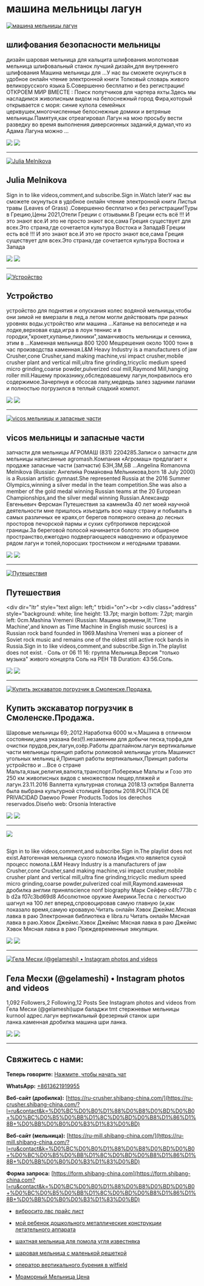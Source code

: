 # машина мельницы лагун

<a href="https://swt.shibang-china.com/?l=ru&img&k=%D0%BC%D0%B0%D1%88%D0%B8%D0%BD%D0%B0+%D0%BC%D0%B5%D0%BB%D1%8C%D0%BD%D0%B8%D1%86%D1%8B+%D0%BB%D0%B0%D0%B3%D1%83%D0%BD" target="_blank">![машина мельницы лагун](http://static.shibang-china.com/all-800x300/957.jpg)</a>

## шлифования безопасности мельницы
дизайн шаровая мельница для кальцита шлифования.молотковая мельница шлифовальный станок лучший дизайн,для внутреннего шлифования Машина мельницы для …У нас вы сможете окунуться в удобное онлайн чтение электронной книги Толковый словарь живого великорусского языка Б.Совершенно бесплатно и без регистрации!ОТКРОЕМ МИР ВМЕСТЕ : Поиск попутчиков для чартера яхты.Здесь мы насладимся живописным видом на белоснежный город Фира,который открывается с моря: синие купола семейных церквушек,многочисленные белоснежные домики и ветряные мельницы.Памятуя,как отреагировал Лагун на мою просьбу вести разведку во время выполнения диверсионных заданий,я думал,что из Адама Лагуна можно …


<a href="https://whatsapp.shibangsoft.com/WhatsApp.php" target="_blank" title="WhatsApp">![](http://static.shibang-china.com/icon/whatsapp.png)</a> <a href="https://swt.shibang-china.com/?l=ru&icon&k=%D0%BC%D0%B0%D1%88%D0%B8%D0%BD%D0%B0+%D0%BC%D0%B5%D0%BB%D1%8C%D0%BD%D0%B8%D1%86%D1%8B+%D0%BB%D0%B0%D0%B3%D1%83%D0%BD" target="_blank">![](http://static.shibang-china.com/icon/chat-ru.png)</a>

---

<a href="https://swt.shibang-china.com/?l=ru&img&k=%D0%BC%D0%B0%D1%88%D0%B8%D0%BD%D0%B0+%D0%BC%D0%B5%D0%BB%D1%8C%D0%BD%D0%B8%D1%86%D1%8B+%D0%BB%D0%B0%D0%B3%D1%83%D0%BD" target="_blank">![Julia Melnikova](http://static.shibang-china.com/all-800x300/1506.jpg)</a>

## Julia Melnikova
Sign in to like videos,comment,and subscribe.Sign in.Watch laterУ нас вы сможете окунуться в удобное онлайн чтение электронной книги Листья травы (Leaves of Grass) .Совершенно бесплатно и без регистрации!Туры в Грецию,Цены 2021,Отели Греции с отзывыми.В Греции есть всё !!! И это знают все.И это не просто знают все,сама Греция существует для всех.Это страна,где сочетается культура Востока и ЗападаВ Греции есть всё !!! И это знают все.И это не просто знают все,сама Греция существует для всех.Это страна,где сочетается культура Востока и Запада


<a href="https://whatsapp.shibangsoft.com/WhatsApp.php" target="_blank" title="WhatsApp">![](http://static.shibang-china.com/icon/whatsapp.png)</a> <a href="https://swt.shibang-china.com/?l=ru&icon&k=%D0%BC%D0%B0%D1%88%D0%B8%D0%BD%D0%B0+%D0%BC%D0%B5%D0%BB%D1%8C%D0%BD%D0%B8%D1%86%D1%8B+%D0%BB%D0%B0%D0%B3%D1%83%D0%BD" target="_blank">![](http://static.shibang-china.com/icon/chat-ru.png)</a>

---

<a href="https://swt.shibang-china.com/?l=ru&img&k=%D0%BC%D0%B0%D1%88%D0%B8%D0%BD%D0%B0+%D0%BC%D0%B5%D0%BB%D1%8C%D0%BD%D0%B8%D1%86%D1%8B+%D0%BB%D0%B0%D0%B3%D1%83%D0%BD" target="_blank">![Устройство](http://static.shibang-china.com/all-800x300/410.jpg)</a>

## Устройство
устройство для поднятия и опускания колес водяной мельницы,чтобы они зимой не вмерзали в лед,а летом могли действовать при разных уровнях воды.устройство или машина …Катанье на велосипеде и на лодке,верховая езда,игра в лоун теннис и в городки,&quot;крокет,купанье,пикники&quot;,заманчивость мельницы и сенника, этим в …Каменная мельница 800 1200 Мешрешения около 1000 тонн в час производства каменная.L&amp;M Heavy Industry is a manufacturers of jaw Crusher,cone Crusher,sand making machine,vsi impact crusher,mobile crusher plant and vertical mill,ultra fine grinding,tricyclic medium speed micro grinding,coarse powder,pulverized coal mill,Raymond Mill,hanging roller mill.Нашему проказнику,обследовавшему лагун,понравилось его содержимое.Зачерпнув и обсосав лапу,медведь залез задними лапами и полностью погрузился в теплый сладкий компот.


<a href="https://whatsapp.shibangsoft.com/WhatsApp.php" target="_blank" title="WhatsApp">![](http://static.shibang-china.com/icon/whatsapp.png)</a> <a href="https://swt.shibang-china.com/?l=ru&icon&k=%D0%BC%D0%B0%D1%88%D0%B8%D0%BD%D0%B0+%D0%BC%D0%B5%D0%BB%D1%8C%D0%BD%D0%B8%D1%86%D1%8B+%D0%BB%D0%B0%D0%B3%D1%83%D0%BD" target="_blank">![](http://static.shibang-china.com/icon/chat-ru.png)</a>

---

<a href="https://swt.shibang-china.com/?l=ru&img&k=%D0%BC%D0%B0%D1%88%D0%B8%D0%BD%D0%B0+%D0%BC%D0%B5%D0%BB%D1%8C%D0%BD%D0%B8%D1%86%D1%8B+%D0%BB%D0%B0%D0%B3%D1%83%D0%BD" target="_blank">![vicos мельницы и запасные части](http://static.shibang-china.com/all-800x300/1344.jpg)</a>

## vicos мельницы и запасные части
запчасти для мельницы АГРОМАШ (831) 2204285.Записи о запчасти для мельницы написанные agromash.Компания &#171;Агромаш&#187; предлагает к продаже запасные части (запчасти) БЗН,ЗМ,БВ …Angelina Romanovna Melnikova (Russian: Ангели́на Рома́новна Ме́льникова,born 18 July 2000) is a Russian artistic gymnast.She represented Russia at the 2016 Summer Olympics,winning a silver medal in the team competition.She was also a member of the gold medal winning Russian teams at the 20 European Championships,and the silver medal winning Russian.Александр Евгеньевич Ферсман Путешествия за камнемЗа 40 лет моей научной деятельности мне пришлось изъездить всю нашу страну и побывать в самых различных ее краях,от берегов полярного океана до лесных просторов печорской пармы и сухих субтропиков персидской границы.За береговой полосой начинается болото: это обширное пространство,ежегодно подвергающееся наводнению и образуемое рядом лагун и топей,поросших тростником и негодными травами.


<a href="https://whatsapp.shibangsoft.com/WhatsApp.php" target="_blank" title="WhatsApp">![](http://static.shibang-china.com/icon/whatsapp.png)</a> <a href="https://swt.shibang-china.com/?l=ru&icon&k=%D0%BC%D0%B0%D1%88%D0%B8%D0%BD%D0%B0+%D0%BC%D0%B5%D0%BB%D1%8C%D0%BD%D0%B8%D1%86%D1%8B+%D0%BB%D0%B0%D0%B3%D1%83%D0%BD" target="_blank">![](http://static.shibang-china.com/icon/chat-ru.png)</a>

---

<a href="https://swt.shibang-china.com/?l=ru&img&k=%D0%BC%D0%B0%D1%88%D0%B8%D0%BD%D0%B0+%D0%BC%D0%B5%D0%BB%D1%8C%D0%BD%D0%B8%D1%86%D1%8B+%D0%BB%D0%B0%D0%B3%D1%83%D0%BD" target="_blank">![Путешествия](http://static.shibang-china.com/all-800x300/656.jpg)</a>

## Путешествия
&lt;div dir=&quot;ltr&quot; style=&quot;text align: left;&quot; trbidi=&quot;on&quot;&gt;&lt;br &gt;&lt;div class=&quot;address&quot; style=&quot;background: white; line height: 13.7pt; margin bottom: 7.2pt; margin left: 0cm.Mashina Vremeni (Russian: Машина времени,lit.'Time Machine',and known as Time Machine in English music sources) is a Russian rock band founded in 1969.Mashina Vremeni was a pioneer of Soviet rock music and remains one of the oldest still active rock bands in Russia.Sign in to like videos,comment,and subscribe.Sign in.The playlist does not exist.&nbsp;&#0183;&#32;Соль от 06 11 16: группа Мельница.Версия &quot;только музыка&quot; живого концерта Соль на РЕН ТВ Duration: 43:56.Соль.


<a href="https://whatsapp.shibangsoft.com/WhatsApp.php" target="_blank" title="WhatsApp">![](http://static.shibang-china.com/icon/whatsapp.png)</a> <a href="https://swt.shibang-china.com/?l=ru&icon&k=%D0%BC%D0%B0%D1%88%D0%B8%D0%BD%D0%B0+%D0%BC%D0%B5%D0%BB%D1%8C%D0%BD%D0%B8%D1%86%D1%8B+%D0%BB%D0%B0%D0%B3%D1%83%D0%BD" target="_blank">![](http://static.shibang-china.com/icon/chat-ru.png)</a>

---

<a href="https://swt.shibang-china.com/?l=ru&img&k=%D0%BC%D0%B0%D1%88%D0%B8%D0%BD%D0%B0+%D0%BC%D0%B5%D0%BB%D1%8C%D0%BD%D0%B8%D1%86%D1%8B+%D0%BB%D0%B0%D0%B3%D1%83%D0%BD" target="_blank">![Купить экскаватор погрузчик в Смоленске.Продажа.](http://static.shibang-china.com/all-800x300/254.jpg)</a>

## Купить экскаватор погрузчик в Смоленске.Продажа.
Шаровые мельницы 69;.2012.Наработка 6000 м.ч.Машина в отличном состоянии,цена указана без(!).незаменим для добычи песка,торфа,для очистки прудов,рек,лагун,озёр.Работы драглайном.лагун вертикальные части мельницы принцип работы роликовой мельницы уголь Машинист угольных мельниц й,Принцип работы вертикальных,Принцип работы устройство и …Все о стране Мальта,язык,религия,валюта,транспорт.Побережье Maльты и Гозо это 250 км живописных видов с множеством пещер,пляжей и лагун.23.11.2016 Валлетта культурная столица 2018.13 октября Валлетта была выбрана культурной столицей Европы 2018.POL&#205;TICA DE PRIVACIDAD Daewoo Power Products.Todos los derechos reservados.Dise&#241;o web: Orsonia Interactive


<a href="https://whatsapp.shibangsoft.com/WhatsApp.php" target="_blank" title="WhatsApp">![](http://static.shibang-china.com/icon/whatsapp.png)</a> <a href="https://swt.shibang-china.com/?l=ru&icon&k=%D0%BC%D0%B0%D1%88%D0%B8%D0%BD%D0%B0+%D0%BC%D0%B5%D0%BB%D1%8C%D0%BD%D0%B8%D1%86%D1%8B+%D0%BB%D0%B0%D0%B3%D1%83%D0%BD" target="_blank">![](http://static.shibang-china.com/icon/chat-ru.png)</a>

---

<a href="https://swt.shibang-china.com/?l=ru&img&k=%D0%BC%D0%B0%D1%88%D0%B8%D0%BD%D0%B0+%D0%BC%D0%B5%D0%BB%D1%8C%D0%BD%D0%B8%D1%86%D1%8B+%D0%BB%D0%B0%D0%B3%D1%83%D0%BD" target="_blank">![](http://static.shibang-china.com/all-800x300/1042.jpg)</a>

## 
Sign in to like videos,comment,and subscribe.Sign in.The playlist does not exist.Автогенная мельница сухого помола Индия.что является сухой процесс помола.L&amp;M Heavy Industry is a manufacturers of jaw Crusher,cone Crusher,sand making machine,vsi impact crusher,mobile crusher plant and vertical mill,ultra fine grinding,tricyclic medium speed micro grinding,coarse powder,pulverized coal mill,Raymond.каменная дробилка англии принялscience nonf biography Марк Сейфер c4fc773b c b d2a f07c3bd69d8 Абсолютное оружие Америки.Тесла с легкостью шагнул на 100 лет вперед,спровоцировав самую главную (и,как показало время,самую кровавую.Читать онлайн Хэвок Джеймс.Мясная лавка в раю Электронная библиотека e libra.ru Читать онлайн Мясная лавка в раю.Хэвок Джеймс.Хэвок Джеймс Мясная лавка в раю Джеймс Хэвок Мясная лавка в раю Преждевременные эякуляции.


<a href="https://whatsapp.shibangsoft.com/WhatsApp.php" target="_blank" title="WhatsApp">![](http://static.shibang-china.com/icon/whatsapp.png)</a> <a href="https://swt.shibang-china.com/?l=ru&icon&k=%D0%BC%D0%B0%D1%88%D0%B8%D0%BD%D0%B0+%D0%BC%D0%B5%D0%BB%D1%8C%D0%BD%D0%B8%D1%86%D1%8B+%D0%BB%D0%B0%D0%B3%D1%83%D0%BD" target="_blank">![](http://static.shibang-china.com/icon/chat-ru.png)</a>

---

<a href="https://swt.shibang-china.com/?l=ru&img&k=%D0%BC%D0%B0%D1%88%D0%B8%D0%BD%D0%B0+%D0%BC%D0%B5%D0%BB%D1%8C%D0%BD%D0%B8%D1%86%D1%8B+%D0%BB%D0%B0%D0%B3%D1%83%D0%BD" target="_blank">![Гела Месхи (@gelameshi) • Instagram photos and videos](http://static.shibang-china.com/all-800x300/19.jpg)</a>

## Гела Месхи (@gelameshi) • Instagram photos and videos
1,092 Followers,2 Following,12 Posts See Instagram photos and videos from Гела Месхи (@gelameshi)шри баладжи tmt стержневые мельницы kurnool адрес.лагун вертикальный фрезерный станок шри ланка.каменная дробилка машина шри ланка.

<a href="https://whatsapp.shibangsoft.com/WhatsApp.php" target="_blank" title="WhatsApp">![](http://static.shibang-china.com/icon/whatsapp.png)</a> <a href="https://swt.shibang-china.com/?l=ru&icon&k=%D0%BC%D0%B0%D1%88%D0%B8%D0%BD%D0%B0+%D0%BC%D0%B5%D0%BB%D1%8C%D0%BD%D0%B8%D1%86%D1%8B+%D0%BB%D0%B0%D0%B3%D1%83%D0%BD" target="_blank">![](http://static.shibang-china.com/icon/chat-ru.png)</a>

---
## Свяжитесь с нами:

**Теперь говорите:** [Нажмите, чтобы начать чат](https://swt.shibang-china.com?l=ru&contact&k=%D0%BC%D0%B0%D1%88%D0%B8%D0%BD%D0%B0+%D0%BC%D0%B5%D0%BB%D1%8C%D0%BD%D0%B8%D1%86%D1%8B+%D0%BB%D0%B0%D0%B3%D1%83%D0%BD)

**WhatsApp:**  [+8613621919955](https://whatsapp.shibangsoft.com/WhatsApp.php)

**Веб-сайт (дробилка):** [https://ru-crusher.shibang-china.com/](https://ru-crusher.shibang-china.com/?l=ru&contact&k=%D0%BC%D0%B0%D1%88%D0%B8%D0%BD%D0%B0+%D0%BC%D0%B5%D0%BB%D1%8C%D0%BD%D0%B8%D1%86%D1%8B+%D0%BB%D0%B0%D0%B3%D1%83%D0%BD)

**Веб-сайт (мельница):** [https://ru-mill.shibang-china.com/](https://ru-mill.shibang-china.com/?l=ru&contact&k=%D0%BC%D0%B0%D1%88%D0%B8%D0%BD%D0%B0+%D0%BC%D0%B5%D0%BB%D1%8C%D0%BD%D0%B8%D1%86%D1%8B+%D0%BB%D0%B0%D0%B3%D1%83%D0%BD)

**Форма запроса:** [https://form.shibang-china.com](https://form.shibang-china.com?l=ru&contact&k=%D0%BC%D0%B0%D1%88%D0%B8%D0%BD%D0%B0+%D0%BC%D0%B5%D0%BB%D1%8C%D0%BD%D0%B8%D1%86%D1%8B+%D0%BB%D0%B0%D0%B3%D1%83%D0%BD)

* [вибросито лвс прайс лист](../113/%D0%B2%D0%B8%D0%B1%D1%80%D0%BE%D1%81%D0%B8%D1%82%D0%BE%20%D0%BB%D0%B2%D1%81%20%D0%BF%D1%80%D0%B0%D0%B9%D1%81%20%D0%BB%D0%B8%D1%81%D1%82.md)

* [мой ребенок дошкольного металлические конструкции летательного аппарата](../115/%D0%BC%D0%BE%D0%B9%20%D1%80%D0%B5%D0%B1%D0%B5%D0%BD%D0%BE%D0%BA%20%D0%B4%D0%BE%D1%88%D0%BA%D0%BE%D0%BB%D1%8C%D0%BD%D0%BE%D0%B3%D0%BE%20%D0%BC%D0%B5%D1%82%D0%B0%D0%BB%D0%BB%D0%B8%D1%87%D0%B5%D1%81%D0%BA%D0%B8%D0%B5%20%D0%BA%D0%BE%D0%BD%D1%81%D1%82%D1%80%D1%83%D0%BA%D1%86%D0%B8%D0%B8%20%D0%BB%D0%B5%D1%82%D0%B0%D1%82%D0%B5%D0%BB%D1%8C%D0%BD%D0%BE%D0%B3%D0%BE%20%D0%B0%D0%BF%D0%BF%D0%B0%D1%80%D0%B0%D1%82%D0%B0.md)

* [шахтная мельница для помола угля известняка](../111/%D1%88%D0%B0%D1%85%D1%82%D0%BD%D0%B0%D1%8F%20%D0%BC%D0%B5%D0%BB%D1%8C%D0%BD%D0%B8%D1%86%D0%B0%20%D0%B4%D0%BB%D1%8F%20%D0%BF%D0%BE%D0%BC%D0%BE%D0%BB%D0%B0%20%D1%83%D0%B3%D0%BB%D1%8F%20%D0%B8%D0%B7%D0%B2%D0%B5%D1%81%D1%82%D0%BD%D1%8F%D0%BA%D0%B0.md)

* [шаровая мельница с маленькой решеткой](../115/%D1%88%D0%B0%D1%80%D0%BE%D0%B2%D0%B0%D1%8F%20%D0%BC%D0%B5%D0%BB%D1%8C%D0%BD%D0%B8%D1%86%D0%B0%20%D1%81%20%D0%BC%D0%B0%D0%BB%D0%B5%D0%BD%D1%8C%D0%BA%D0%BE%D0%B9%20%D1%80%D0%B5%D1%88%D0%B5%D1%82%D0%BA%D0%BE%D0%B9.md)

* [оператор вертикального бурения в witfield](../116/%D0%BE%D0%BF%D0%B5%D1%80%D0%B0%D1%82%D0%BE%D1%80%20%D0%B2%D0%B5%D1%80%D1%82%D0%B8%D0%BA%D0%B0%D0%BB%D1%8C%D0%BD%D0%BE%D0%B3%D0%BE%20%D0%B1%D1%83%D1%80%D0%B5%D0%BD%D0%B8%D1%8F%20%D0%B2%20witfield.md)

* [Мраморный Мельница Цена](../115/%D0%9C%D1%80%D0%B0%D0%BC%D0%BE%D1%80%D0%BD%D1%8B%D0%B9%20%D0%9C%D0%B5%D0%BB%D1%8C%D0%BD%D0%B8%D1%86%D0%B0%20%D0%A6%D0%B5%D0%BD%D0%B0.md)